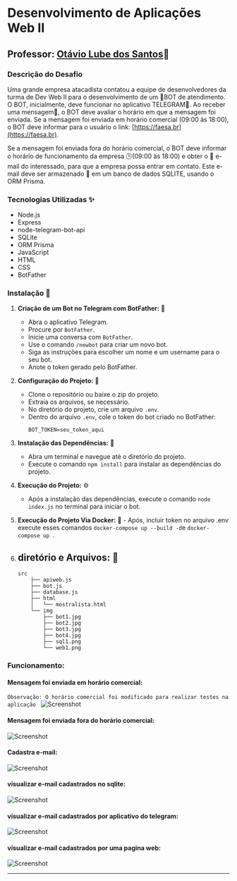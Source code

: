 # Desenvolvimento de Aplicações Web II

## Professor:  [Otávio Lube dos Santos](https://www.linkedin.com/in/otaviolube/)🔗

### Descrição do Desafio

Uma grande empresa atacadista contatou a equipe de desenvolvedores da turma de Dev Web II para o desenvolvimento de um 🤖BOT de atendimento. O BOT, inicialmente, deve funcionar no aplicativo TELEGRAM📱. Ao receber uma mensagem💬, o BOT deve avaliar o horário em que a mensagem foi enviada. Se a mensagem foi enviada em horário comercial (09:00 às 18:00), o  BOT deve informar para o usuário o link: [https://faesa.br](https://faesa.br).

Se a mensagem foi enviada fora do horário comercial, o BOT deve informar o horário de funcionamento da empresa 🕒(09:00 às 18:00) e obter o 📧 e-mail do interessado, para que a empresa possa entrar em contato. Este e-mail deve ser armazenado 📝 em um banco de dados SQLITE, usando o ORM Prisma.

### Tecnologias Utilizadas ✨

- Node.js
- Express
- node-telegram-bot-api
- SQLite
- ORM Prisma
- JavaScript
- HTML
- CSS
- BotFather

### Instalação 🧰

1. **Criação de um Bot no Telegram com BotFather:** 🔨
   - Abra o aplicativo Telegram.
   - Procure por `BotFather`.
   - Inicie uma conversa com `BotFather`.
   - Use o comando `/newbot` para criar um novo bot.
   - Siga as instruções para escolher um nome e um username para o seu bot.
   - Anote o token gerado pelo BotFather.

2. **Configuração do Projeto:** 🔨
   - Clone o repositório ou baixe o zip do projeto.
   - Extraia os arquivos, se necessário.
   - No diretório do projeto, crie um arquivo `.env`.
   - Dentro do arquivo `.env`, cole o token do bot criado no BotFather:
     ```
     BOT_TOKEN=seu_token_aqui
     ```

3. **Instalação das Dependências:** 🔨
   - Abra um terminal e navegue até o diretório do projeto.
   - Execute o comando `npm install` para instalar as dependências do projeto.

4. **Execução do Projeto:** ⚙️
   - Após a instalação das dependências, execute o comando `node index.js` no terminal para iniciar o bot.


5. **Execução do Projeto Via Docker:** 🐳            - Após, incluir token no arquivo .env execute esses comandos `docker-compose up --build -d`e `docker-compose up `.


6. **diretório  e Arquivos:** 📁
   -
    ```
    src
        ├── apiweb.js
        ├── bot.js
        ├── database.js
        ├── html
        │   └── mostralista.html
        └── img
            ├── bot1.jpg
            ├── bot2.jpg
            ├── bot3.jpg
            ├── bot4.jpg
            ├── sql1.png
            └── web1.png
     ```


### Funcionamento:

#### Mensagem foi enviada em horário comercial:
```Observação: O horário comercial foi modificado para realizar testes na aplicação ```
![Screenshot](/src/img/bot1.jpg)
<br>

#### Mensagem foi enviada fora do horário comercial:

![Screenshot](/src/img/bot2.jpg)

#### Cadastra e-mail:

![Screenshot](/src/img/bot3.jpg)

#### visualizar e-mail cadastrados no sqlite:

![Screenshot](/src/img/sql1.png)

#### visualizar e-mail cadastrados por aplicativo do telegram:

![Screenshot](/src/img/bot4.jpg)

#### visualizar e-mail cadastrados por uma pagina web:

![Screenshot](/src/img/web1.png)


---

